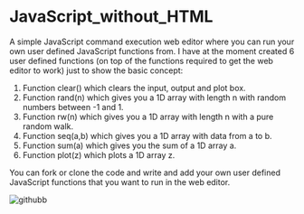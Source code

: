 # JavaScript_without_HTML
A simple JavaScript command execution web editor where you can run your own user defined JavaScript functions from. I have at the moment created 6 user defined functions (on top of the functions required to get the web editor to work) just to show the basic concept: 

1) Function clear() which clears the input, output and plot box. 
2) Function rand(n) which gives you a 1D array with length n with random numbers between -1 and 1.
3) Function rw(n) which gives you a 1D array with length n with a pure random walk.
4) Function seq(a,b) which gives you a 1D array with data from a to b. 
5) Function sum(a) which gives you the sum of a 1D array a.
6) Function plot(z) which plots a 1D array z.

You can fork or clone the code and write and add your own user defined JavaScript functions that you want to run in the web editor.

![githubb](https://user-images.githubusercontent.com/48676920/63594866-ded99800-c5b7-11e9-8295-8d697fed03d8.JPG)

